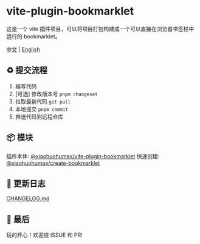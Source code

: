 # vite-plugin-bookmarklet

这是一个 vite 插件项目，可以将项目打包构建成一个可以直接在浏览器书签栏中运行的 bookmarklet。

[中文](./README.md) | [English](./README_EN.md)

## ♻️ 提交流程

1. 编写代码
2. [可选] 修改版本号 `pnpm changeset`
3. 拉取最新代码 `git pull`
4. 本地提交 `pnpm commit`
5. 推送代码到远程仓库

## 📦 模块

插件本体: [@xiaohuohumax/vite-plugin-bookmarklet](./packages/vite-plugin-bookmarklet/README.md)
快速创建: [@xiaohuohumax/create-bookmarklet](./packages/create-bookmarklet/README.md)

## 📝 更新日志

[CHANGELOG.md](CHANGELOG.md)

## 🎉 最后

玩的开心！欢迎提 ISSUE 和 PR!